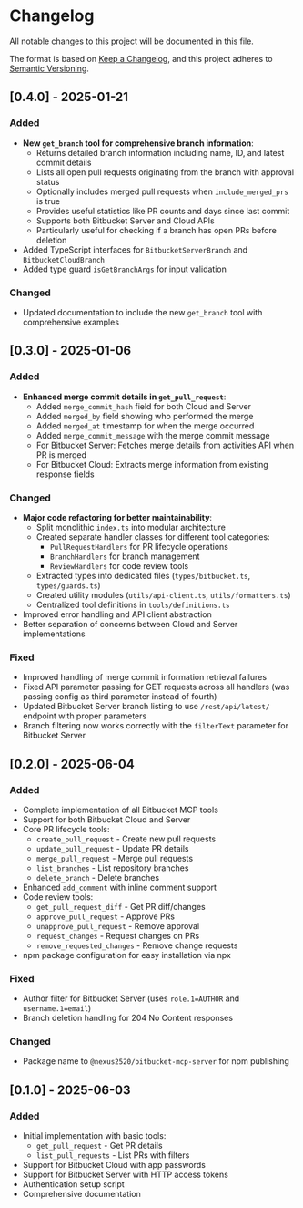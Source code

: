 # Changelog

All notable changes to this project will be documented in this file.

The format is based on [Keep a Changelog](https://keepachangelog.com/en/1.0.0/),
and this project adheres to [Semantic Versioning](https://semver.org/spec/v2.0.0.html).

## [0.4.0] - 2025-01-21

### Added
- **New `get_branch` tool for comprehensive branch information**:
  - Returns detailed branch information including name, ID, and latest commit details
  - Lists all open pull requests originating from the branch with approval status
  - Optionally includes merged pull requests when `include_merged_prs` is true
  - Provides useful statistics like PR counts and days since last commit
  - Supports both Bitbucket Server and Cloud APIs
  - Particularly useful for checking if a branch has open PRs before deletion
- Added TypeScript interfaces for `BitbucketServerBranch` and `BitbucketCloudBranch`
- Added type guard `isGetBranchArgs` for input validation

### Changed
- Updated documentation to include the new `get_branch` tool with comprehensive examples

## [0.3.0] - 2025-01-06

### Added
- **Enhanced merge commit details in `get_pull_request`**:
  - Added `merge_commit_hash` field for both Cloud and Server
  - Added `merged_by` field showing who performed the merge
  - Added `merged_at` timestamp for when the merge occurred
  - Added `merge_commit_message` with the merge commit message
  - For Bitbucket Server: Fetches merge details from activities API when PR is merged
  - For Bitbucket Cloud: Extracts merge information from existing response fields

### Changed
- **Major code refactoring for better maintainability**:
  - Split monolithic `index.ts` into modular architecture
  - Created separate handler classes for different tool categories:
    - `PullRequestHandlers` for PR lifecycle operations
    - `BranchHandlers` for branch management
    - `ReviewHandlers` for code review tools
  - Extracted types into dedicated files (`types/bitbucket.ts`, `types/guards.ts`)
  - Created utility modules (`utils/api-client.ts`, `utils/formatters.ts`)
  - Centralized tool definitions in `tools/definitions.ts`
- Improved error handling and API client abstraction
- Better separation of concerns between Cloud and Server implementations

### Fixed
- Improved handling of merge commit information retrieval failures
- Fixed API parameter passing for GET requests across all handlers (was passing config as third parameter instead of fourth)
- Updated Bitbucket Server branch listing to use `/rest/api/latest/` endpoint with proper parameters
- Branch filtering now works correctly with the `filterText` parameter for Bitbucket Server

## [0.2.0] - 2025-06-04

### Added
- Complete implementation of all Bitbucket MCP tools
- Support for both Bitbucket Cloud and Server
- Core PR lifecycle tools:
  - `create_pull_request` - Create new pull requests
  - `update_pull_request` - Update PR details
  - `merge_pull_request` - Merge pull requests
  - `list_branches` - List repository branches
  - `delete_branch` - Delete branches
- Enhanced `add_comment` with inline comment support
- Code review tools:
  - `get_pull_request_diff` - Get PR diff/changes
  - `approve_pull_request` - Approve PRs
  - `unapprove_pull_request` - Remove approval
  - `request_changes` - Request changes on PRs
  - `remove_requested_changes` - Remove change requests
- npm package configuration for easy installation via npx

### Fixed
- Author filter for Bitbucket Server (uses `role.1=AUTHOR` and `username.1=email`)
- Branch deletion handling for 204 No Content responses

### Changed
- Package name to `@nexus2520/bitbucket-mcp-server` for npm publishing

## [0.1.0] - 2025-06-03

### Added
- Initial implementation with basic tools:
  - `get_pull_request` - Get PR details
  - `list_pull_requests` - List PRs with filters
- Support for Bitbucket Cloud with app passwords
- Support for Bitbucket Server with HTTP access tokens
- Authentication setup script
- Comprehensive documentation
